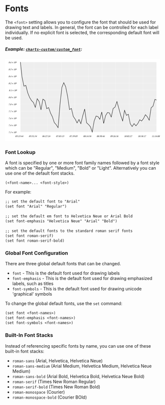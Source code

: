 Fonts
=====

The `<font>` setting allows you to configure the font that should be used for
drawing text and labels. In general, the font can be controlled for each label
individually. If no explicit font is selected, the corresponding default font
will be used.

##### Example: [`charts-custom/custom_font`](/examples/charts-custom/custom_font):
[![custom_font.svg](/examples/charts-custom/custom_font.svg)](/examples/charts-custom/custom_font)

### Font Lookup

A font is specified by one or more font family names followed by a font style
which can be "Regular", "Medium", "Bold" or "Light". Alternatively you can use
one of the default font stacks.

    (<font-name>... <font-style>)

For example:

    ;; set the default font to "Arial"
    (set font "Arial" "Regular")

    ;; set the default em font to Helvetica Neue or Arial Bold
    (set font-emphasis "Helvetica Neue" "Arial" "Bold")

    ;; set the default fonts to the standard roman serif fonts
    (set font roman-serif)
    (set font roman-serif-bold)


### Global Font Configuration

There are three global default fonts that can be changed.

  - `font` - This is the default font used for drawing labels
  - `font-emphasis` - This is the default font used for drawing emphasized labels, such as titles
  - `font-symbols` - This is the default font used for drawing unicode 'graphical' symbols

To change the global default fonts, use the `set` command:

    (set font <font-names>)
    (set font-emphasis <font-names>)
    (set font-symbols <font-names>)


### Built-In Font Stacks

Instead of referencing specific fonts by name, you can use one of these built-in
font stacks:

  - `roman-sans` (Arial, Helvetica, Helvetica Neue)
  - `roman-sans-medium` (Arial Medium, Helvetica Medium, Helvetica Neue Medium)
  - `roman-sans-bold` (Arial Bold, Helvetica Bold, Helvetica Neue Bold)
  - `roman-serif` (Times New Roman Regular)
  - `roman-serif-bold` (Times New Roman Bold)
  - `roman-monospace` (Courier)
  - `roman-monospace-bold` (Courier BOld)
